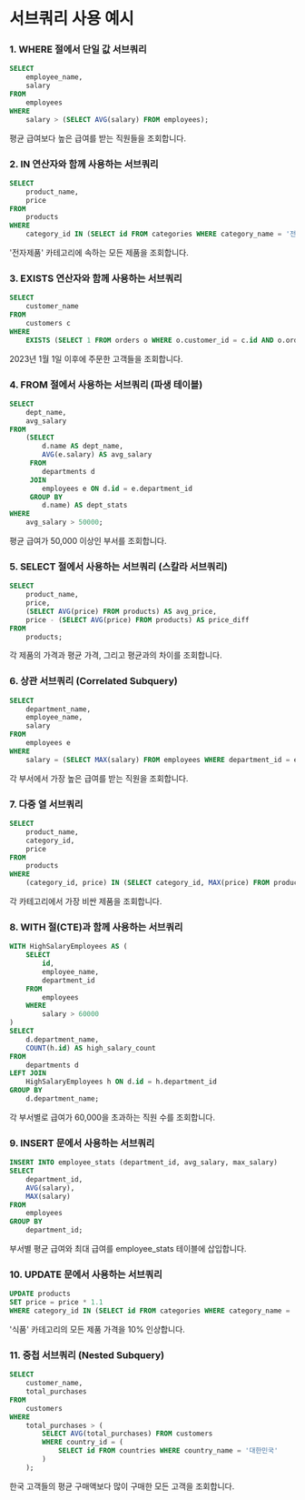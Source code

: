 # 서브쿼리 사용 예시

### 1. WHERE 절에서 단일 값 서브쿼리

```sql
SELECT 
    employee_name, 
    salary
FROM 
    employees
WHERE 
    salary > (SELECT AVG(salary) FROM employees);
```
평균 급여보다 높은 급여를 받는 직원들을 조회합니다.

### 2. IN 연산자와 함께 사용하는 서브쿼리

```sql
SELECT 
    product_name, 
    price
FROM 
    products
WHERE 
    category_id IN (SELECT id FROM categories WHERE category_name = '전자제품');
```
'전자제품' 카테고리에 속하는 모든 제품을 조회합니다.

### 3. EXISTS 연산자와 함께 사용하는 서브쿼리

```sql
SELECT 
    customer_name
FROM 
    customers c
WHERE 
    EXISTS (SELECT 1 FROM orders o WHERE o.customer_id = c.id AND o.order_date > '2023-01-01');
```
2023년 1월 1일 이후에 주문한 고객들을 조회합니다.

### 4. FROM 절에서 사용하는 서브쿼리 (파생 테이블)

```sql
SELECT 
    dept_name, 
    avg_salary
FROM 
    (SELECT 
        d.name AS dept_name, 
        AVG(e.salary) AS avg_salary
     FROM 
        departments d
     JOIN 
        employees e ON d.id = e.department_id
     GROUP BY 
        d.name) AS dept_stats
WHERE 
    avg_salary > 50000;
```
평균 급여가 50,000 이상인 부서를 조회합니다.

### 5. SELECT 절에서 사용하는 서브쿼리 (스칼라 서브쿼리)

```sql
SELECT 
    product_name,
    price,
    (SELECT AVG(price) FROM products) AS avg_price,
    price - (SELECT AVG(price) FROM products) AS price_diff
FROM 
    products;
```
각 제품의 가격과 평균 가격, 그리고 평균과의 차이를 조회합니다.

### 6. 상관 서브쿼리 (Correlated Subquery)

```sql
SELECT 
    department_name,
    employee_name,
    salary
FROM 
    employees e
WHERE 
    salary = (SELECT MAX(salary) FROM employees WHERE department_id = e.department_id);
```
각 부서에서 가장 높은 급여를 받는 직원을 조회합니다.

### 7. 다중 열 서브쿼리

```sql
SELECT 
    product_name, 
    category_id, 
    price
FROM 
    products
WHERE 
    (category_id, price) IN (SELECT category_id, MAX(price) FROM products GROUP BY category_id);
```
각 카테고리에서 가장 비싼 제품을 조회합니다.

### 8. WITH 절(CTE)과 함께 사용하는 서브쿼리

```sql
WITH HighSalaryEmployees AS (
    SELECT 
        id, 
        employee_name, 
        department_id
    FROM 
        employees
    WHERE 
        salary > 60000
)
SELECT 
    d.department_name,
    COUNT(h.id) AS high_salary_count
FROM 
    departments d
LEFT JOIN 
    HighSalaryEmployees h ON d.id = h.department_id
GROUP BY 
    d.department_name;
```
각 부서별로 급여가 60,000을 초과하는 직원 수를 조회합니다.

### 9. INSERT 문에서 사용하는 서브쿼리

```sql
INSERT INTO employee_stats (department_id, avg_salary, max_salary)
SELECT 
    department_id,
    AVG(salary),
    MAX(salary)
FROM 
    employees
GROUP BY 
    department_id;
```
부서별 평균 급여와 최대 급여를 employee_stats 테이블에 삽입합니다.

### 10. UPDATE 문에서 사용하는 서브쿼리

```sql
UPDATE products
SET price = price * 1.1
WHERE category_id IN (SELECT id FROM categories WHERE category_name = '식품');
```
'식품' 카테고리의 모든 제품 가격을 10% 인상합니다.

### 11. 중첩 서브쿼리 (Nested Subquery)

```sql
SELECT 
    customer_name,
    total_purchases
FROM 
    customers
WHERE 
    total_purchases > (
        SELECT AVG(total_purchases) FROM customers
        WHERE country_id = (
            SELECT id FROM countries WHERE country_name = '대한민국'
        )
    );
```
한국 고객들의 평균 구매액보다 많이 구매한 모든 고객을 조회합니다.